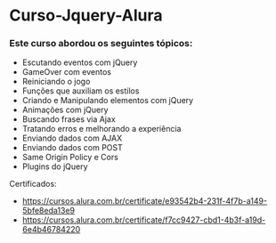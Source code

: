 # Curso-Jquery-Alura

### Este curso abordou os seguintes tópicos:

- Escutando eventos com jQuery
- GameOver com eventos
- Reiniciando o jogo
- Funções que auxiliam os estilos
- Criando e Manipulando elementos com jQuery
- Animações com jQuery
- Buscando frases via Ajax
- Tratando erros e melhorando a experiência
- Enviando dados com AJAX
- Enviando dados com POST
- Same Origin Policy e Cors
- Plugins do jQuery

Certificados:
- https://cursos.alura.com.br/certificate/e93542b4-231f-4f7b-a149-5bfe8eda13e9
- https://cursos.alura.com.br/certificate/f7cc9427-cbd1-4b3f-a19d-6e4b46784220
